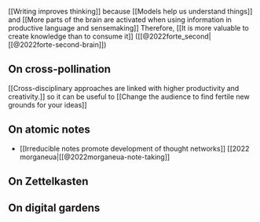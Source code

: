 [[Writing improves thinking]] because [[Models help us understand things]] and [[More parts of the brain are activated when using information in productive language and sensemaking]] Therefore, [[It is more valuable to create knowledge than to consume it]] ([[@2022forte_second|[[@2022forte-second-brain]])

## On cross-pollination
[[Cross-disciplinary approaches are linked with higher productivity and creativity.]] so it can be useful to [[Change the audience to find fertile new grounds for your ideas]]

## On atomic notes
- [[Irreducible notes promote development of thought networks]] [[2022 morganeua|[[@2022morganeua-note-taking]]

## On Zettelkasten

## On digital gardens